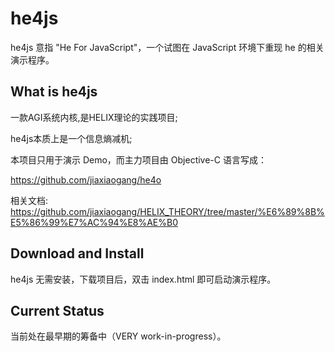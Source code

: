 # he4js

he4js 意指 "He For JavaScript"，一个试图在 JavaScript 环境下重现 he 的相关演示程序。


## What is he4js 

一款AGI系统内核,是HELIX理论的实践项目;

he4js本质上是一个信息熵减机;

本项目只用于演示 Demo，而主力项目由 Objective-C 语言写成：

<https://github.com/jiaxiaogang/he4o>

相关文档: <https://github.com/jiaxiaogang/HELIX_THEORY/tree/master/%E6%89%8B%E5%86%99%E7%AC%94%E8%AE%B0>


## Download and Install

he4js 无需安装，下载项目后，双击 index.html 即可启动演示程序。


## Current Status

当前处在最早期的筹备中（VERY work-in-progress）。
